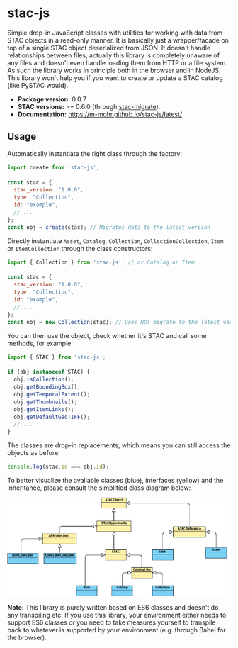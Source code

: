 # stac-js

Simple drop-in JavaScript classes with utilities for working with data from STAC objects in a read-only manner.
It is basically just a wrapper/facade on top of a single STAC object deserialized from JSON.
It doesn't handle relationships between files, actually this library is completely unaware of any files and doesn't even handle loading them from HTTP or a file system.
As such the library works in principle both in the browser and in NodeJS.
This library won't help you if you want to create or update a STAC catalog (like PySTAC would).

- **Package version:** 0.0.7
- **STAC versions:** >= 0.6.0 (through [stac-migrate](https://github.com/stac-utils/stac-migrate)).
- **Documentation:** <https://m-mohr.github.io/stac-js/latest/>

## Usage

Automatically instantiate the right class through the factory:
```js
import create from 'stac-js';

const stac = {
  stac_version: "1.0.0",
  type: "Collection",
  id: "example",
  // ...
};
const obj = create(stac); // Migrates data to the latest version
```

Directly instantiate `Asset`, `Catalog`, `Collection`, `CollectionCollection`, `Item` or `ItemCollection` through the class constructors:
```js
import { Collection } from 'stac-js'; // or Catalog or Item

const stac = {
  stac_version: "1.0.0",
  type: "Collection",
  id: "example",
  // ...
};
const obj = new Collection(stac); // Does NOT migrate to the latest version
```

You can then use the object, check whether it's STAC and call some methods, for example:
```js
import { STAC } from 'stac-js';

if (obj instanceof STAC) {
  obj.isCollection();
  obj.getBoundingBox();
  obj.getTemporalExtent();
  obj.getThumbnails();
  obj.getItemLinks();
  obj.getDefaultGeoTIFF();
  // ...
}
```

The classes are drop-in replacements, which means you can still access the objects as before:
```js
console.log(stac.id === obj.id);
```

To better visualize the available classes (blue), interfaces (yellow) and the inheritance, please consult the simplified class diagram below:

![Class diagram for stac-js](classes.png)

**Note:** This library is purely written based on ES6 classes and doesn't do any transpiling etc.
If you use this library, your environment either needs to support ES6 classes or you need to take measures yourself to transpile back to whatever is supported by your environment (e.g. through Babel for the browser).
